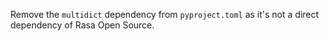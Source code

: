 Remove the `multidict` dependency from `pyproject.toml` as it's not a direct
dependency of Rasa Open Source.
